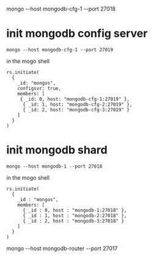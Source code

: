 
mongo --host mongodb-cfg-1 --port 27018


# init mongodb config server 
```
mongo --host mongodb-cfg-1 --port 27019
```
in the mogo shell
```
rs.initiate(
  {
    _id: "mongos",
    configsvr: true,
    members: [
     { _id: 0, host: "mongodb-cfg-1:27019" },
      { _id: 1, host: "mongodb-cfg-2:27019" },
      { _id: 2, host: "mongodb-cfg-3:27019" }
    ]
  }
)
```

# init mongodb shard

```
mongo --host mongodb-1 --port 27018
```
in the mogo shell
```
rs.initiate(
  {
    _id : "mongos",
    members: [
      { _id : 0, host : "mongodb-1:27018" },
      { _id : 1, host : "mongodb-2:27018" },
      { _id : 2, host : "mongodb-3:27018" }
    ]
  }
)
```
mongo --host mongodb-router --port 27017